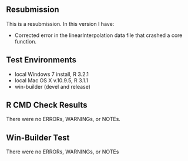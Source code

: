 ## Resubmission
This is a resubmission. In this version I have:

* Corrected error in the linearInterpolation data file that crashed a core function.

## Test Environments
* local Windows 7 install, R 3.2.1
* local Mac OS X v.10.9.5, R 3.1.1
* win-builder (devel and release)

## R CMD Check Results
There were no ERRORs, WARNINGs, or NOTEs.

## Win-Builder Test
There were no ERRORs, WARNINGs, or NOTEs 

